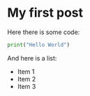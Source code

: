 # My first post

Here there is some code:
```python
print("Hello World")
```

And here is a list:
- Item 1
- Item 2
- Item 3
